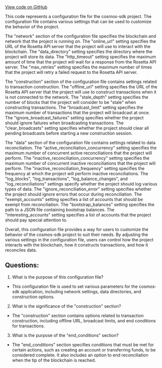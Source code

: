 [View code on GitHub](https://github.com/cosmos/cosmos-sdk.git/contrib/rosetta/configuration/rosetta.json)

This code represents a configuration file for the cosmos-sdk project. The configuration file contains various settings that can be used to customize the behavior of the project. 

The "network" section of the configuration file specifies the blockchain and network that the project is running on. The "online_url" setting specifies the URL of the Rosetta API server that the project will use to interact with the blockchain. The "data_directory" setting specifies the directory where the project will store its data. The "http_timeout" setting specifies the maximum amount of time that the project will wait for a response from the Rosetta API server. The "max_retries" setting specifies the maximum number of times that the project will retry a failed request to the Rosetta API server. 

The "construction" section of the configuration file contains settings related to transaction construction. The "offline_url" setting specifies the URL of the Rosetta API server that the project will use to construct transactions when it is not connected to the network. The "stale_depth" setting specifies the number of blocks that the project will consider to be "stale" when constructing transactions. The "broadcast_limit" setting specifies the maximum number of transactions that the project will broadcast at once. The "ignore_broadcast_failures" setting specifies whether the project should ignore failures when broadcasting transactions. The "clear_broadcasts" setting specifies whether the project should clear all pending broadcasts before starting a new construction session. 

The "data" section of the configuration file contains settings related to data reconciliation. The "active_reconciliation_concurrency" setting specifies the maximum number of concurrent active reconciliations that the project will perform. The "inactive_reconciliation_concurrency" setting specifies the maximum number of concurrent inactive reconciliations that the project will perform. The "inactive_reconciliation_frequency" setting specifies the frequency at which the project will perform inactive reconciliations. The "log_blocks", "log_transactions", "log_balance_changes", and "log_reconciliations" settings specify whether the project should log various types of data. The "ignore_reconciliation_error" setting specifies whether the project should ignore errors that occur during reconciliation. The "exempt_accounts" setting specifies a list of accounts that should be exempt from reconciliation. The "bootstrap_balances" setting specifies the path to a JSON file containing bootstrap balances. The "interesting_accounts" setting specifies a list of accounts that the project should pay special attention to. 

Overall, this configuration file provides a way for users to customize the behavior of the cosmos-sdk project to suit their needs. By adjusting the various settings in the configuration file, users can control how the project interacts with the blockchain, how it constructs transactions, and how it reconciles data.
## Questions: 
 1. What is the purpose of this configuration file?
- This configuration file is used to set various parameters for the cosmos-sdk application, including network settings, data directories, and construction options.

2. What is the significance of the "construction" section?
- The "construction" section contains options related to transaction construction, including offline URL, broadcast limits, and end conditions for transactions.

3. What is the purpose of the "end_conditions" section?
- The "end_conditions" section specifies conditions that must be met for certain actions, such as creating an account or transferring funds, to be considered complete. It also includes an option to end reconciliation when the tip of the blockchain is reached.